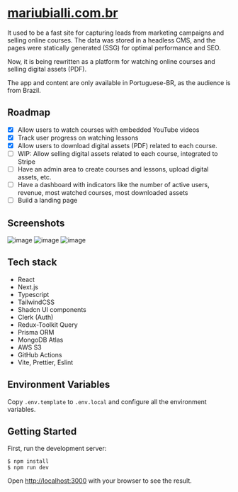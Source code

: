 # [mariubialli.com.br](https://mariubialli.com.br)

It used to be a fast site for capturing leads from marketing campaigns and selling online courses. The data was stored in a headless CMS, and the pages were statically generated (SSG) for optimal performance and SEO.

Now, it is being rewritten as a platform for watching online courses and selling digital assets (PDF).

The app and content are only available in Portuguese-BR, as the audience is from Brazil.

## Roadmap

- [x] Allow users to watch courses with embedded YouTube videos
- [x] Track user progress on watching lessons
- [x] Allow users to download digital assets (PDF) related to each course.
- [ ] WIP: Allow selling digital assets related to each course, integrated to Stripe
- [ ] Have an admin area to create courses and lessons, upload digital assets, etc.
- [ ] Have a dashboard with indicators like the number of active users, revenue, most watched courses, most downloaded assets
- [ ] Build a landing page

## Screenshots

![image](https://github.com/apbetioli/mariubialli/assets/2829329/e455fafa-96c2-4978-8309-c3ed374ee475)
![image](https://github.com/apbetioli/mariubialli/assets/2829329/b5eeaa2d-f5d8-4620-808d-790813000c30)
![image](https://github.com/apbetioli/mariubialli/assets/2829329/e990d6a3-506a-4f21-848d-130057be4586)

## Tech stack

- React
- Next.js
- Typescript
- TailwindCSS
- Shadcn UI components
- Clerk (Auth)
- Redux-Toolkit Query
- Prisma ORM
- MongoDB Atlas
- AWS S3
- GitHub Actions
- Vite, Prettier, Eslint

## Environment Variables

Copy `.env.template` to `.env.local` and configure all the environment variables.

## Getting Started

First, run the development server:

```
$ npm install
$ npm run dev
```

Open [http://localhost:3000](http://localhost:3000) with your browser to see the result.


